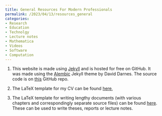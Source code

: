 ```yaml
---
title: General Resources For Modern Professionals
permalink: /2023/04/13/resources_general
categories:
- Research
- Education
- Technolgy
- Lecture notes
- Mathematica
- Videos
- Software
- Computation
---
```




1. This website is made using [Jekyll](https://jekyllrb.com/)
 and is hosted for free
on GitHub. It was made using the
[Alembic](https://alembic.darn.es/) Jekyll theme by David Darnes.
The source code is on 
[this](https://github.com/sashwattanay/site) GitHub repo.



2. The LaTeX template for my CV can be found 
[here](https://github.com/sashwattanay/Curriculum-Vitae), 


3. The LaTeX template 
for writing lengthy documents (with various chapters and correspondingly
separate source files) can be found 
[here](https://github.com/sashwattanay/Thesis-Report-LaTeX-Template).
These can be used to write theses, reports or lecture notes.


